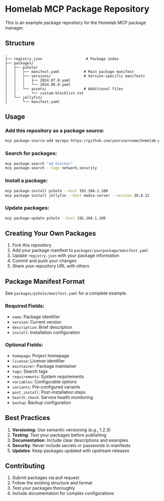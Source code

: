 # Homelab MCP Package Repository

This is an example package repository for the Homelab MCP package manager.

## Structure

```
.
├── registry.json                    # Package index
├── packages/
│   ├── pihole/
│   │   ├── manifest.yaml           # Main package manifest
│   │   ├── versions/               # Version-specific manifests
│   │   │   ├── 2024.07.0.yaml
│   │   │   └── 2024.06.0.yaml
│   │   └── assets/                 # Additional files
│   │       └── custom-blocklist.txt
│   └── jellyfin/
│       └── manifest.yaml
```

## Usage

### Add this repository as a package source:
```bash
mcp package-source-add myrepo https://github.com/yourusername/homelab-packages
```

### Search for packages:
```bash
mcp package-search "ad blocker"
mcp package-search --tags network,security
```

### Install a package:
```bash
mcp package-install pihole --host 192.168.1.100
mcp package-install jellyfin --host media-server --version 10.8.12
```

### Update packages:
```bash
mcp package-update pihole --host 192.168.1.100
```

## Creating Your Own Packages

1. Fork this repository
2. Add your package manifest to `packages/yourpackage/manifest.yaml`
3. Update `registry.json` with your package information
4. Commit and push your changes
5. Share your repository URL with others

## Package Manifest Format

See `packages/pihole/manifest.yaml` for a complete example.

### Required Fields:
- `name`: Package identifier
- `version`: Current version
- `description`: Brief description
- `install`: Installation configuration

### Optional Fields:
- `homepage`: Project homepage
- `license`: License identifier
- `maintainer`: Package maintainer
- `tags`: Search tags
- `requirements`: System requirements
- `variables`: Configurable options
- `variants`: Pre-configured variants
- `post_install`: Post-installation steps
- `health_check`: Service health monitoring
- `backup`: Backup configuration

## Best Practices

1. **Versioning**: Use semantic versioning (e.g., 1.2.3)
2. **Testing**: Test your packages before publishing
3. **Documentation**: Include clear descriptions and examples
4. **Security**: Never include secrets or passwords in manifests
5. **Updates**: Keep packages updated with upstream releases

## Contributing

1. Submit packages via pull request
2. Follow the existing structure and format
3. Test your packages thoroughly
4. Include documentation for complex configurations